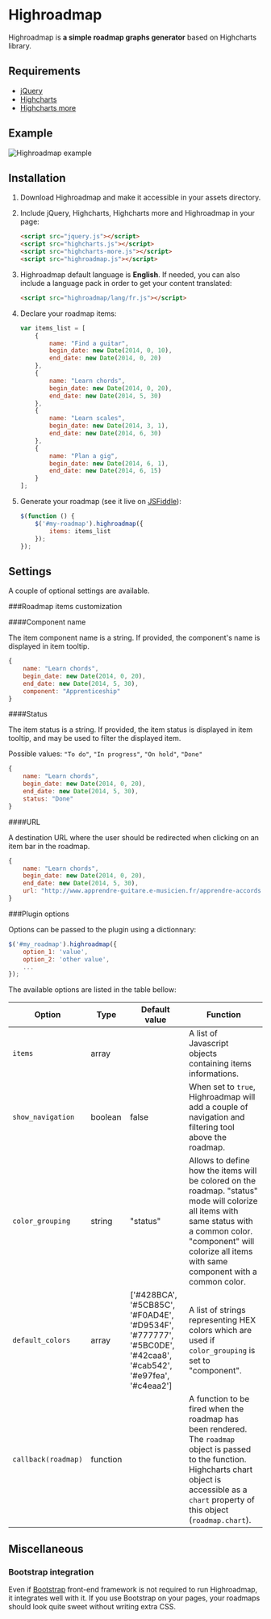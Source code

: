 Highroadmap
===========

Highroadmap is **a simple roadmap graphs generator** based on Highcharts library.

Requirements
------------

* [jQuery](http://jquery.com/)
* [Highcharts](http://www.highcharts.com/)
* [Highcharts more](http://code.highcharts.com/)

Example
-------
![Highroadmap example](http://img15.hostingpics.net/pics/974375highmaps.png "Highroadmap")

Installation
------------

1. Download Highroadmap and make it accessible in your assets directory.

2. Include jQuery, Highcharts, Highcharts more and Highroadmap in your page:

	```html
	<script src="jquery.js"></script>
	<script src="highcharts.js"></script>
	<script src="highcharts-more.js"></script>	
	<script src="highroadmap.js"></script>
	```

3. Highroadmap default language is **English**. If needed, you can also include a language pack in order to get your content translated:

	```html
	<script src="highroadmap/lang/fr.js"></script>
	```

4. Declare your roadmap items:

	```javascript
	var items_list = [
	    {
	        name: "Find a guitar",
	        begin_date: new Date(2014, 0, 10),
	        end_date: new Date(2014, 0, 20)
	    },
	    {
	        name: "Learn chords",
	        begin_date: new Date(2014, 0, 20),
	        end_date: new Date(2014, 5, 30)
	    },
	    {
	        name: "Learn scales",
	        begin_date: new Date(2014, 3, 1),
	        end_date: new Date(2014, 6, 30)
	    },
	    {
	        name: "Plan a gig",
	        begin_date: new Date(2014, 6, 1),
	        end_date: new Date(2014, 6, 15)
	    }
	];
	```

5. Generate your roadmap (see it live on [JSFiddle](http://jsfiddle.net/8htku3d4/)):

	```javascript
	$(function () {
	    $('#my-roadmap').highroadmap({
	        items: items_list
	    });	
	});
	```

Settings
--------

A couple of optional settings are available.

###Roadmap items customization

####Component name

The item component name is a string. If provided, the component's name is displayed in item tooltip.

```javascript
{
    name: "Learn chords",
    begin_date: new Date(2014, 0, 20),
    end_date: new Date(2014, 5, 30),
    component: "Apprenticeship"
}
```
####Status

The item status is a string. If provided, the item status is displayed in item tooltip, and may be used to filter the displayed item.

Possible values: `"To do"`, `"In progress"`, `"On hold"`, `"Done"`

```javascript
{
    name: "Learn chords",
    begin_date: new Date(2014, 0, 20),
    end_date: new Date(2014, 5, 30),
    status: "Done"
}
```
####URL

A destination URL where the user should be redirected when clicking on an item bar in the roadmap.

```javascript
{
    name: "Learn chords",
    begin_date: new Date(2014, 0, 20),
    end_date: new Date(2014, 5, 30),
    url: "http://www.apprendre-guitare.e-musicien.fr/apprendre-accords.html"
}
```

###Plugin options

Options can be passed to the plugin using a dictionnary:

```javascript
$('#my_roadmap').highroadmap({
	option_1: 'value',
	option_2: 'other value',
	...
});
```

The available options are listed in the table bellow:

| Option        | Type           | Default value  | Function |
| ------------- |----------------|----------------|----------|
| `items` | array |  | A list of Javascript objects containing items informations. |
| `show_navigation` | boolean | false | When set to `true`, Highroadmap will add a couple of navigation and filtering tool above the roadmap. |
| `color_grouping` | string | "status" | Allows to define how the items will be colored on the roadmap. "status" mode will colorize all items with same status with a common color. "component" will colorize all items with same component with a common color. |
| `default_colors` | array | ['#428BCA', '#5CB85C', '#F0AD4E', '#D9534F', '#777777', '#5BC0DE', '#42caa8', '#cab542', '#e97fea', '#c4eaa2'] | A list of strings representing HEX colors which are used if `color_grouping` is set to "component". |
| `callback(roadmap)` | function |  | A function to be fired when the roadmap has been rendered. The `roadmap` object is passed to the function. Highcharts chart object is accessible as a `chart` property of this object (`roadmap.chart`). |




Miscellaneous
-------------

### Bootstrap integration

Even if [Bootstrap](http://getbootstrap.com/) front-end framework is not required to run Highroadmap, it integrates well with it. If you use Bootstrap on your pages, your roadmaps should look quite sweet without writing extra CSS.
